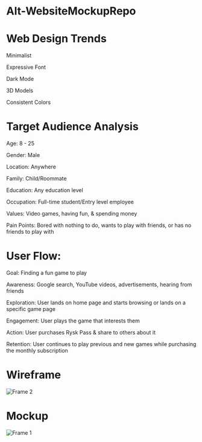 Alt-WebsiteMockupRepo
===========

# Web Design Trends
Minimalist

Expressive Font

Dark Mode

3D Models

Consistent Colors

# Target Audience Analysis
Age: 8 - 25

Gender: Male

Location: Anywhere

Family: Child/Roommate

Education: Any education level

Occupation: Full-time student/Entry level employee

Values: Video games, having fun, & spending money

Pain Points: Bored with nothing to do, wants to play with friends, or has no friends to play with

# User Flow: 
Goal: Finding a fun game to play

Awareness: Google search, YouTube videos, advertisements, hearing from friends

Exploration: User lands on home page and starts browsing or lands on a specific game page

Engagement: User plays the game that interests them

Action: User purchases Rysk Pass & share to others about it

Retention: User continues to play previous and new games while purchasing the monthly subscription

# Wireframe
![Frame 2](https://github.com/user-attachments/assets/87879f03-7639-432b-bfd5-c1180c401a29)


# Mockup
![Frame 1](https://github.com/user-attachments/assets/cfa19941-29e3-49ee-93be-69b8618e89b6)
